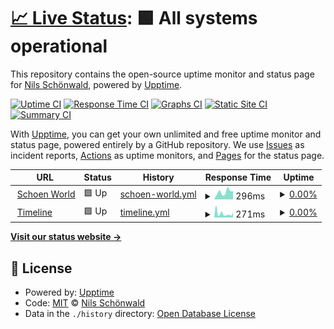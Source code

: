 # [📈 Live Status](https://uptime.schoen.world): <!--live status--> **🟩 All systems operational**

This repository contains the open-source uptime monitor and status page for [Nils Schönwald](https://schoen.world), powered by [Upptime](https://github.com/upptime/upptime).

[![Uptime CI](https://github.com/schoenwaldnils/uptime/workflows/Uptime%20CI/badge.svg)](https://github.com/schoenwaldnils/uptime/actions?query=workflow%3A%22Uptime+CI%22)
[![Response Time CI](https://github.com/schoenwaldnils/uptime/workflows/Response%20Time%20CI/badge.svg)](https://github.com/schoenwaldnils/uptime/actions?query=workflow%3A%22Response+Time+CI%22)
[![Graphs CI](https://github.com/schoenwaldnils/uptime/workflows/Graphs%20CI/badge.svg)](https://github.com/schoenwaldnils/uptime/actions?query=workflow%3A%22Graphs+CI%22)
[![Static Site CI](https://github.com/schoenwaldnils/uptime/workflows/Static%20Site%20CI/badge.svg)](https://github.com/schoenwaldnils/uptime/actions?query=workflow%3A%22Static+Site+CI%22)
[![Summary CI](https://github.com/schoenwaldnils/uptime/workflows/Summary%20CI/badge.svg)](https://github.com/schoenwaldnils/uptime/actions?query=workflow%3A%22Summary+CI%22)

With [Upptime](https://upptime.js.org), you can get your own unlimited and free uptime monitor and status page, powered entirely by a GitHub repository. We use [Issues](https://github.com/schoenwaldnils/uptime/issues) as incident reports, [Actions](https://github.com/schoenwaldnils/uptime/actions) as uptime monitors, and [Pages](https://uptime.schoen.world) for the status page.

<!--start: status pages-->
<!-- This summary is generated by Upptime (https://github.com/upptime/upptime) -->
<!-- Do not edit this manually, your changes will be overwritten -->
<!-- prettier-ignore -->
| URL | Status | History | Response Time | Uptime |
| --- | ------ | ------- | ------------- | ------ |
| <img alt="" src="https://icons.duckduckgo.com/ip3/schoen.world.ico" height="13"> [Schoen World](https://schoen.world) | 🟩 Up | [schoen-world.yml](https://github.com/schoenwaldnils/uptime/commits/HEAD/history/schoen-world.yml) | <details><summary><img alt="Response time graph" src="./graphs/schoen-world/response-time-week.png" height="20"> 296ms</summary><br><a href="https://uptime.schoen.world/history/schoen-world"><img alt="Response time 238" src="https://img.shields.io/endpoint?url=https%3A%2F%2Fraw.githubusercontent.com%2Fschoenwaldnils%2Fuptime%2FHEAD%2Fapi%2Fschoen-world%2Fresponse-time.json"></a><br><a href="https://uptime.schoen.world/history/schoen-world"><img alt="24-hour response time 270" src="https://img.shields.io/endpoint?url=https%3A%2F%2Fraw.githubusercontent.com%2Fschoenwaldnils%2Fuptime%2FHEAD%2Fapi%2Fschoen-world%2Fresponse-time-day.json"></a><br><a href="https://uptime.schoen.world/history/schoen-world"><img alt="7-day response time 296" src="https://img.shields.io/endpoint?url=https%3A%2F%2Fraw.githubusercontent.com%2Fschoenwaldnils%2Fuptime%2FHEAD%2Fapi%2Fschoen-world%2Fresponse-time-week.json"></a><br><a href="https://uptime.schoen.world/history/schoen-world"><img alt="30-day response time 222" src="https://img.shields.io/endpoint?url=https%3A%2F%2Fraw.githubusercontent.com%2Fschoenwaldnils%2Fuptime%2FHEAD%2Fapi%2Fschoen-world%2Fresponse-time-month.json"></a><br><a href="https://uptime.schoen.world/history/schoen-world"><img alt="1-year response time 237" src="https://img.shields.io/endpoint?url=https%3A%2F%2Fraw.githubusercontent.com%2Fschoenwaldnils%2Fuptime%2FHEAD%2Fapi%2Fschoen-world%2Fresponse-time-year.json"></a></details> | <details><summary><a href="https://uptime.schoen.world/history/schoen-world">0.00%</a></summary><a href="https://uptime.schoen.world/history/schoen-world"><img alt="All-time uptime 94.12%" src="https://img.shields.io/endpoint?url=https%3A%2F%2Fraw.githubusercontent.com%2Fschoenwaldnils%2Fuptime%2FHEAD%2Fapi%2Fschoen-world%2Fuptime.json"></a><br><a href="https://uptime.schoen.world/history/schoen-world"><img alt="24-hour uptime 0.00%" src="https://img.shields.io/endpoint?url=https%3A%2F%2Fraw.githubusercontent.com%2Fschoenwaldnils%2Fuptime%2FHEAD%2Fapi%2Fschoen-world%2Fuptime-day.json"></a><br><a href="https://uptime.schoen.world/history/schoen-world"><img alt="7-day uptime 0.00%" src="https://img.shields.io/endpoint?url=https%3A%2F%2Fraw.githubusercontent.com%2Fschoenwaldnils%2Fuptime%2FHEAD%2Fapi%2Fschoen-world%2Fuptime-week.json"></a><br><a href="https://uptime.schoen.world/history/schoen-world"><img alt="30-day uptime 0.00%" src="https://img.shields.io/endpoint?url=https%3A%2F%2Fraw.githubusercontent.com%2Fschoenwaldnils%2Fuptime%2FHEAD%2Fapi%2Fschoen-world%2Fuptime-month.json"></a><br><a href="https://uptime.schoen.world/history/schoen-world"><img alt="1-year uptime 78.28%" src="https://img.shields.io/endpoint?url=https%3A%2F%2Fraw.githubusercontent.com%2Fschoenwaldnils%2Fuptime%2FHEAD%2Fapi%2Fschoen-world%2Fuptime-year.json"></a></details>
| <img alt="" src="https://icons.duckduckgo.com/ip3/timeline.schoen.world.ico" height="13"> [Timeline](https://timeline.schoen.world) | 🟩 Up | [timeline.yml](https://github.com/schoenwaldnils/uptime/commits/HEAD/history/timeline.yml) | <details><summary><img alt="Response time graph" src="./graphs/timeline/response-time-week.png" height="20"> 271ms</summary><br><a href="https://uptime.schoen.world/history/timeline"><img alt="Response time 260" src="https://img.shields.io/endpoint?url=https%3A%2F%2Fraw.githubusercontent.com%2Fschoenwaldnils%2Fuptime%2FHEAD%2Fapi%2Ftimeline%2Fresponse-time.json"></a><br><a href="https://uptime.schoen.world/history/timeline"><img alt="24-hour response time 377" src="https://img.shields.io/endpoint?url=https%3A%2F%2Fraw.githubusercontent.com%2Fschoenwaldnils%2Fuptime%2FHEAD%2Fapi%2Ftimeline%2Fresponse-time-day.json"></a><br><a href="https://uptime.schoen.world/history/timeline"><img alt="7-day response time 271" src="https://img.shields.io/endpoint?url=https%3A%2F%2Fraw.githubusercontent.com%2Fschoenwaldnils%2Fuptime%2FHEAD%2Fapi%2Ftimeline%2Fresponse-time-week.json"></a><br><a href="https://uptime.schoen.world/history/timeline"><img alt="30-day response time 273" src="https://img.shields.io/endpoint?url=https%3A%2F%2Fraw.githubusercontent.com%2Fschoenwaldnils%2Fuptime%2FHEAD%2Fapi%2Ftimeline%2Fresponse-time-month.json"></a><br><a href="https://uptime.schoen.world/history/timeline"><img alt="1-year response time 256" src="https://img.shields.io/endpoint?url=https%3A%2F%2Fraw.githubusercontent.com%2Fschoenwaldnils%2Fuptime%2FHEAD%2Fapi%2Ftimeline%2Fresponse-time-year.json"></a></details> | <details><summary><a href="https://uptime.schoen.world/history/timeline">0.00%</a></summary><a href="https://uptime.schoen.world/history/timeline"><img alt="All-time uptime 94.13%" src="https://img.shields.io/endpoint?url=https%3A%2F%2Fraw.githubusercontent.com%2Fschoenwaldnils%2Fuptime%2FHEAD%2Fapi%2Ftimeline%2Fuptime.json"></a><br><a href="https://uptime.schoen.world/history/timeline"><img alt="24-hour uptime 0.00%" src="https://img.shields.io/endpoint?url=https%3A%2F%2Fraw.githubusercontent.com%2Fschoenwaldnils%2Fuptime%2FHEAD%2Fapi%2Ftimeline%2Fuptime-day.json"></a><br><a href="https://uptime.schoen.world/history/timeline"><img alt="7-day uptime 0.00%" src="https://img.shields.io/endpoint?url=https%3A%2F%2Fraw.githubusercontent.com%2Fschoenwaldnils%2Fuptime%2FHEAD%2Fapi%2Ftimeline%2Fuptime-week.json"></a><br><a href="https://uptime.schoen.world/history/timeline"><img alt="30-day uptime 0.00%" src="https://img.shields.io/endpoint?url=https%3A%2F%2Fraw.githubusercontent.com%2Fschoenwaldnils%2Fuptime%2FHEAD%2Fapi%2Ftimeline%2Fuptime-month.json"></a><br><a href="https://uptime.schoen.world/history/timeline"><img alt="1-year uptime 78.28%" src="https://img.shields.io/endpoint?url=https%3A%2F%2Fraw.githubusercontent.com%2Fschoenwaldnils%2Fuptime%2FHEAD%2Fapi%2Ftimeline%2Fuptime-year.json"></a></details>

<!--end: status pages-->

[**Visit our status website →**](https://uptime.schoen.world)

## 📄 License

- Powered by: [Upptime](https://github.com/upptime/upptime)
- Code: [MIT](./LICENSE) © [Nils Schönwald](https://schoen.world)
- Data in the `./history` directory: [Open Database License](https://opendatacommons.org/licenses/odbl/1-0/)
